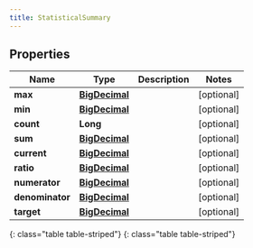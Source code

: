 ```yaml
---
title: StatisticalSummary
---
```


## Properties

| Name | Type | Description | Notes |
| ------------ | ------------- | ------------- | ------------- |
| **max** | [**BigDecimal**](BigDecimal.html) |  |  [optional] |
| **min** | [**BigDecimal**](BigDecimal.html) |  |  [optional] |
| **count** | **Long** |  |  [optional] |
| **sum** | [**BigDecimal**](BigDecimal.html) |  |  [optional] |
| **current** | [**BigDecimal**](BigDecimal.html) |  |  [optional] |
| **ratio** | [**BigDecimal**](BigDecimal.html) |  |  [optional] |
| **numerator** | [**BigDecimal**](BigDecimal.html) |  |  [optional] |
| **denominator** | [**BigDecimal**](BigDecimal.html) |  |  [optional] |
| **target** | [**BigDecimal**](BigDecimal.html) |  |  [optional] |
{: class="table table-striped"}
{: class="table table-striped"}


